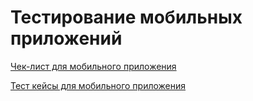 # Тестирование мобильных приложений

[Чек-лист для мобильного приложения](https://docs.google.com/spreadsheets/d/11Z9LRZGha8J7XZbUxBXJpZ1KO3XXqH6YIbDPdypPsc4/edit?usp=sharing)  

[Тест кейсы для мобильного приложения](https://github.com/RizvanovI/mobile/blob/main/G8-2024-10-06.pdf)
